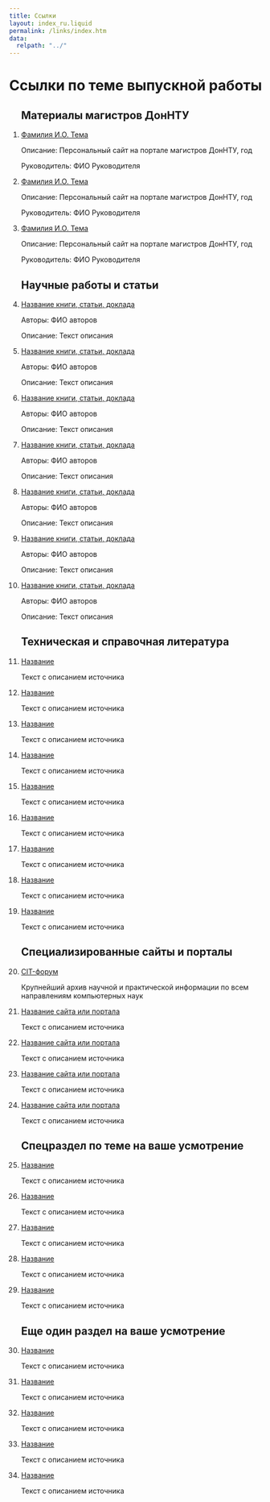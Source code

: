 ```yaml
---
title: Ссылки
layout: index_ru.liquid
permalink: /links/index.htm
data:
  relpath: "../"
---
```

# Ссылки по теме выпускной работы

<ol>

<h2>Материалы магистров ДонНТУ</h2>

<li class=list>
  <a href="#">Фамилия И.О. Тема</a>
  <p><span class=cat>Описание: </span>Персональный сайт на портале магистров ДонНТУ, год</p>
  <p><span class=cat>Руководитель:</span> ФИО Руководителя</p> 
</li>
<li class=list>
  <a href="#">Фамилия И.О. Тема</a>
  <p><span class=cat>Описание: </span>Персональный сайт на портале магистров ДонНТУ, год</p>
  <p><span class=cat>Руководитель:</span> ФИО Руководителя</p> 
</li>
<li class=list>
  <a href="#">Фамилия И.О. Тема</a>
  <p><span class=cat>Описание: </span>Персональный сайт на портале магистров ДонНТУ, год</p>
  <p><span class=cat>Руководитель:</span> ФИО Руководителя</p> 
</li>

<h2>Научные работы и статьи</h2>

<li class=list>
  <a href="#">Название книги, статьи, доклада </a>
  <p><span class=cat>Авторы:</span> ФИО авторов </p> 
  <p><span class=cat>Описание:</span> Текст описания</p>
</li>
<li class=list>
  <a href="#">Название книги, статьи, доклада </a>
  <p><span class=cat>Авторы:</span> ФИО авторов </p> 
  <p><span class=cat>Описание:</span> Текст описания</p>
</li>
<li class=list>
  <a href="#">Название книги, статьи, доклада </a>
  <p><span class=cat>Авторы:</span> ФИО авторов </p> 
  <p><span class=cat>Описание:</span> Текст описания</p>
</li>
<li class=list>
  <a href="#">Название книги, статьи, доклада </a>
  <p><span class=cat>Авторы:</span> ФИО авторов </p> 
  <p><span class=cat>Описание:</span> Текст описания</p>
</li>
<li class=list>
  <a href="#">Название книги, статьи, доклада </a>
  <p><span class=cat>Авторы:</span> ФИО авторов </p> 
  <p><span class=cat>Описание:</span> Текст описания</p>
</li>
<li class=list>
  <a href="#">Название книги, статьи, доклада </a>
  <p><span class=cat>Авторы:</span> ФИО авторов </p> 
  <p><span class=cat>Описание:</span> Текст описания</p>
</li>
<li class=list>
  <a href="#">Название книги, статьи, доклада </a>
  <p><span class=cat>Авторы:</span> ФИО авторов </p> 
  <p><span class=cat>Описание:</span> Текст описания</p>
</li>

<h2>Техническая и справочная литература</h2>

<li class=list>
  <a href="#">Название</a>
  <p>Текст c описанием источника</p> 
</li>
<li class=list>
  <a href="#">Название</a>
  <p>Текст c описанием источника</p> 
</li>
<li class=list>
  <a href="#">Название</a>
  <p>Текст c описанием источника</p> 
</li>
<li class=list>
  <a href="#">Название</a>
  <p>Текст c описанием источника</p> 
</li>
<li class=list>
  <a href="#">Название</a>
  <p>Текст c описанием источника</p> 
</li>
<li class=list>
  <a href="#">Название</a>
  <p>Текст c описанием источника</p> 
</li>
<li class=list>
  <a href="#">Название</a>
  <p>Текст c описанием источника</p> 
</li>
<li class=list>
  <a href="#">Название</a>
  <p>Текст c описанием источника</p> 
</li>
<li class=list>
  <a href="#">Название</a>
  <p>Текст c описанием источника</p> 
</li>

<h2>Специализированные сайты и порталы</h2>

<li class=list>
  <a href="http://citforum.ru/">CIT-форум</a>
  <p>Крупнейший архив научной и практической информации по всем направлениям компьютерных наук</p> 
</li>
<li class=list>
  <a href="#">Название сайта или портала</a>
  <p>Текст c описанием источника</p> 
</li>
<li class=list>
  <a href="#">Название сайта или портала</a>
  <p>Текст c описанием источника</p> 
</li>        
<li class=list>
  <a href="#">Название сайта или портала</a>
  <p>Текст c описанием источника</p> 
</li>
<li class=list>
  <a href="#">Название сайта или портала</a>
  <p>Текст c описанием источника</p> 
</li>                                      
<h2> Cпецраздел по теме на ваше усмотрение</h2>
<li class=list>
  <a href="#">Название</a>
  <p>Текст c описанием источника</p> 
</li>
<li class=list>
  <a href="#">Название</a>
  <p>Текст c описанием источника</p> 
</li>
<li class=list>
  <a href="#">Название</a>
  <p>Текст c описанием источника</p> 
</li>
<li class=list>
  <a href="#">Название</a>
  <p>Текст c описанием источника</p> 
</li>
<li class=list>
  <a href="#">Название</a>
  <p>Текст c описанием источника</p> 
</li>

<h2>Еще один раздел на ваше усмотрение</h2>

<li class=list>
  <a href="#">Название</a>
  <p>Текст c описанием источника</p> 
</li>
<li class=list>
  <a href="#">Название</a>
  <p>Текст c описанием источника</p>
</li>
<li class=list>
  <a href="#">Название</a>
  <p>Текст c описанием источника</p> 
</li>
<li class=list>
  <a href="#">Название</a>
  <p>Текст c описанием источника</p> 
</li>
<li class=list>
  <a href="#">Название</a>
  <p>Текст c описанием источника</p>
</li>

</ol>
